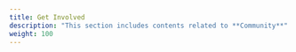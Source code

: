```yaml
---
title: Get Involved
description: "This section includes contents related to **Community**"
weight: 100
---
```

